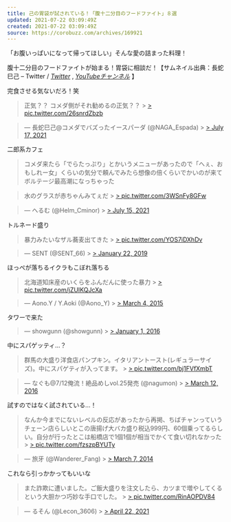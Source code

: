 ```yaml
---
title: 己の胃袋が試されている！「腹十二分目のフードファイト」８選
updated: 2021-07-22 03:09:49Z
created: 2021-07-22 03:09:49Z
source: https://corobuzz.com/archives/169921
---
```


「お腹いっぱいになって帰ってほしい」そんな愛の詰まった料理！

腹十二分目のフードファイトが始まる！胃袋に相談だ！【サムネイル出典：長蛇巳己 – Twitter / [*Twitter*](https://twitter.com/NAGA_Espada) , [*YouTubeチャンネル*](https://www.youtube.com/channel/UCe5FdiHVJPtGHiIv2DuXGww) 】

完食させる気ないだろ！笑
> 正気？？
> コメダ側がそれ勧めるの正気？？ > [> pic.twitter.com/26snrdZbzb](https://t.co/26snrdZbzb)

> — 長蛇巳己@コメダでバズったイースパーダ (@NAGA_Espada) > [> July 17, 2021](https://twitter.com/NAGA_Espada/status/1416219881641500679?ref_src=twsrc%5Etfw)

二郎系カフェ

> コメダ来たら「でらたっぷり」とかいうメニューがあったので「へぇ、おもしれー女」くらいの気分で頼んでみたら想像の倍くらいでかいのが来てボルテージ最高潮になっちゃった

> 水のグラスが赤ちゃんみてぇだ > [> pic.twitter.com/3WSnFy8GFw](https://t.co/3WSnFy8GFw)

> — へるむ (@Helm_Cminor) > [> July 15, 2021](https://twitter.com/Helm_Cminor/status/1415494693580787716?ref_src=twsrc%5Etfw)

トルネード盛り
> 暴力みたいなザル蕎麦出てきた > [> pic.twitter.com/YOS7iDXhDv](https://t.co/YOS7iDXhDv)

> — SENT (@SENT_66) > [> January 22, 2019](https://twitter.com/SENT_66/status/1087575518310891520?ref_src=twsrc%5Etfw)

ほっぺが落ちるイクラもこぼれ落ちる

> 北海道知床産のいくらをふんだんに使った暴力 > [> pic.twitter.com/jZUIKQJcXa](http://t.co/jZUIKQJcXa)

> — Aono.Y / Y.Aoki (@Aono_Y) > [> March 4, 2015](https://twitter.com/Aono_Y/status/573078108946841601?ref_src=twsrc%5Etfw)

タワーで来た

> — showgunn (@showgunn) > [> January 1, 2016](https://twitter.com/showgunn/status/683055300245458944?ref_src=twsrc%5Etfw)

中にスパゲッティ…？

> 群馬の大盛り洋食店パンプキン。イタリアントースト(レギュラーサイズ)。中にスパゲティが入ってます。 > [> pic.twitter.com/bj1FVfXmbT](https://t.co/bj1FVfXmbT)

> — なぐも@7/12俺流！絶品めしvol.25発売 (@nagumon) > [> March 12, 2016](https://twitter.com/nagumon/status/708505391143858177?ref_src=twsrc%5Etfw)

試すのではなく試されている…！

> なんか今までにないレベルの反応があったから再掲、ちばチャンっていうチェーン店らしいとこの唐揚げ大バカ盛り税込999円、60個乗ってるらしい。自分が行ったとこは船橋店で1個1個が相当でかくて食い切れなかった > [> pic.twitter.com/fzszpBYUTy](http://t.co/fzszpBYUTy)

> — 旅牙 (@Wanderer_Fang) > [> March 7, 2014](https://twitter.com/Wanderer_Fang/status/441913702426488832?ref_src=twsrc%5Etfw)

これなら引っかかってもいいな

> また詐欺に遭いました。ご飯大盛りを注文したら、カツまで増やしてくるという大胆かつ巧妙な手口でした。 > [> pic.twitter.com/RinAOPDV84](https://t.co/RinAOPDV84)

> — るそん (@Lecon_3606) > [> April 22, 2021](https://twitter.com/Lecon_3606/status/1385177877063159811?ref_src=twsrc%5Etfw)